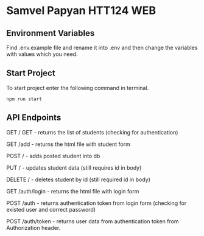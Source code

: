 # Samvel Papyan HTT124 WEB

## Environment Variables

Find .env.example file and rename it into .env and then change the variables with values which you need.

## Start Project

To start project enter the following command in terminal.

`` npm run start ``


## API Endpoints

GET / GET - returns the list of students (checking for authentication)

GET /add - returns the html file with student form

POST / - adds posted student into db

PUT / - updates student data (still requires id in body)

DELETE / - deletes student by id (still required id in body)

GET /auth/login - returns the html file with login form

POST /auth - returns authentication token from login form (checking for existed user and correct password)

POST /auth/token - returns user data from authentication token from Authorization header.
